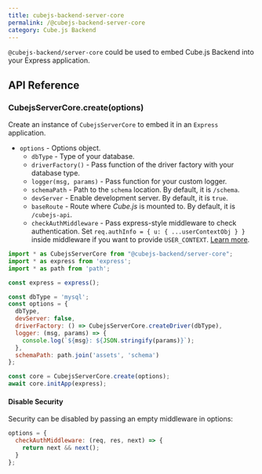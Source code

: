 ```yaml
---
title: cubejs-backend-server-core
permalink: /@cubejs-backend-server-core
category: Cube.js Backend
---
```


`@cubejs-backend/server-core` could be used to embed Cube.js Backend into your
Express application.

## API Reference

### CubejsServerCore.create(options)

Create an instance of `CubejsServerCore` to embed it in an `Express` application.

* `options` - Options object.
    * `dbType` - Type of your database.
    * `driverFactory()` - Pass function of the driver factory with your database type.
    * `logger(msg, params)` - Pass function for your custom logger.
    * `schemaPath` - Path to the `schema` location. By default, it is `/schema`.
    * `devServer` - Enable development server. By default, it is `true`.
    * `baseRoute` - Route where _Cube.js_ is mounted to. By default, it is `/cubejs-api`.
    * `checkAuthMiddleware` - Pass express-style middleware to check authentication. Set `req.authInfo = { u: { ...userContextObj } }` inside middleware if you want to provide `USER_CONTEXT`. [Learn more](/cube#context-variables-user-context).

```javascript
import * as CubejsServerCore from "@cubejs-backend/server-core";
import * as express from 'express';
import * as path from 'path';

const express = express();

const dbType = 'mysql';
const options = {
  dbType,
  devServer: false,
  driverFactory: () => CubejsServerCore.createDriver(dbType),
  logger: (msg, params) => {
    console.log(`${msg}: ${JSON.stringify(params)}`);
  },
  schemaPath: path.join('assets', 'schema')
};

const core = CubejsServerCore.create(options);
await core.initApp(express);
```

#### Disable Security
Security can be disabled by passing an empty middleware in options:

```javascript
options = {
  checkAuthMiddleware: (req, res, next) => {
    return next && next();
  }
};
```
